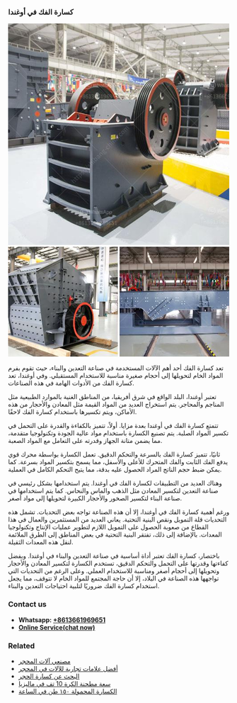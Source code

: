 <h3>كسارة الفك في أوغندا</h3><img src='1701853072.jpg' alt=''><p>تعد كسارة الفك أحد أهم الآلات المستخدمة في صناعة التعدين والبناء، حيث تقوم بفرم المواد الخام لتحويلها إلى أحجام صغيرة مناسبة للاستخدام المستقبلي. وفي أوغندا، تعد كسارة الفك من الأدوات الهامة في هذه الصناعات.</p><p>تعتبر أوغندا، البلد الواقع في شرق أفريقيا، من المناطق الغنية بالموارد الطبيعية مثل المناجم والمحاجر. يتم استخراج العديد من المواد القيمة مثل المعادن والأحجار من هذه الأماكن، ويتم تكسيرها باستخدام كسارة الفك لاحقًا.</p><p>تتمتع كسارة الفك في أوغندا بعدة مزايا. أولاً، تتميز بالكفاءة والقدرة على التحمل في تكسير المواد الصلبة. يتم تصنيع الكسارة باستخدام مواد عالية الجودة وتكنولوجيا متقدمة، مما يضمن متانة الجهاز وقدرته على التعامل مع المواد الصعبة.</p><p>ثانيًا، تتميز كسارة الفك بالسرعة والتحكم الدقيق. تعمل الكسارة بواسطة محرك قوي يدفع الفك الثابت والفك المتحرك للأعلى والأسفل، مما يسمح بتكسير المواد بسرعة. كما يمكن ضبط حجم الناتج المراد الحصول عليه بدقة، مما يتيح التحكم الكامل في العملية.</p><p>وهناك العديد من التطبيقات لكسارة الفك في أوغندا. يتم استخدامها بشكل رئيسي في صناعة التعدين لتكسير المعادن مثل الذهب والماس والنحاس. كما يتم استخدامها في صناعة البناء لتكسير الصخور والأحجار الكبيرة لتحويلها إلى مواد أصغر.</p><p>ورغم أهمية كسارة الفك في أوغندا، إلا أن هذه الصناعة تواجه بعض التحديات. تشمل هذه التحديات قلة التمويل ونقص البنية التحتية. يعاني العديد من المستثمرين والعمال في هذا القطاع من صعوبة الحصول على التمويل اللازم لتطوير عمليات الإنتاج وتكنولوجيا المعدات. بالإضافة إلى ذلك، تفتقر البنية التحتية في بعض المناطق إلى الطرق الملائمة لنقل هذه المعدات الثقيلة.</p><p>باختصار، كسارة الفك تعتبر أداة أساسية في صناعة التعدين والبناء في أوغندا. وبفضل كفاءتها وقدرتها على التحمل والتحكم الدقيق، تستخدم الكسارة لتكسير المعادن والأحجار وتحويلها إلى أحجام أصغر ومناسبة للاستخدام العملي. وعلى الرغم من التحديات التي تواجهها هذه الصناعة في البلاد، إلا أن حاجة المجتمع للمواد الخام لا تتوقف، مما يجعل استخدام كسارة الفك ضروريًا لتلبية احتياجات التعدين والبناء.</p><h3>Contact us</h3><ul><li><strong>Whatsapp:&nbsp;<a href="https://wa.me/8613661969651">+8613661969651</a></strong></li><li><a href="https://swt.shibang-china.com/?git&amp;zhl&amp;كسارة الفك في أوغندا"><strong>Online Service(chat now)</strong></a></li></ul><h3>Related</h3><ul><li><a href='مصنعي آلات المحجر.md'>مصنعي آلات المحجر</a></li><li><a href='أفضل علامات تجارية للآلات في المحجر.md'>أفضل علامات تجارية للآلات في المحجر</a></li><li><a href='البحث عن كسارة الحجر.md'>البحث عن كسارة الحجر</a></li><li><a href='سعة مطحنة الكرة 10 تف في ماليزيا.md'>سعة مطحنة الكرة 10 تف في ماليزيا</a></li><li><a href='الكسارة المحمولة ١٥٠ طن في الساعة.md'>الكسارة المحمولة ١٥٠ طن في الساعة</a></li></ul>